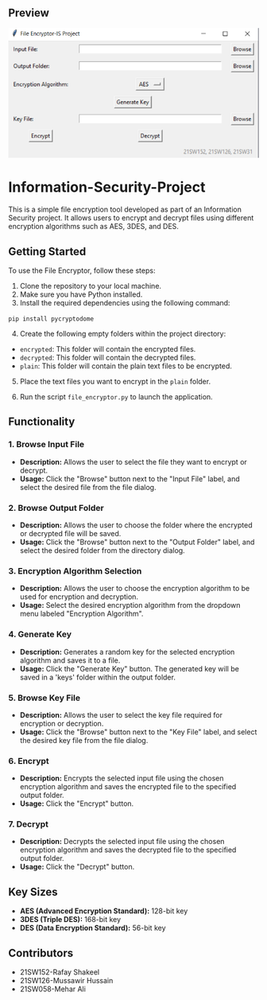## Preview

![Preview](https://raw.githubusercontent.com/thePunchBox/Information-Security-Project/main/preview.png)

# Information-Security-Project

This is a simple file encryption tool developed as part of an Information Security project. It allows users to encrypt and decrypt files using different encryption algorithms such as AES, 3DES, and DES.

## Getting Started

To use the File Encryptor, follow these steps:

1. Clone the repository to your local machine.
2. Make sure you have Python installed.
3. Install the required dependencies using the following command:

```pip install pycryptodome```


4. Create the following empty folders within the project directory:
- `encrypted`: This folder will contain the encrypted files.
- `decrypted`: This folder will contain the decrypted files.
- `plain`: This folder will contain the plain text files to be encrypted.

5. Place the text files you want to encrypt in the `plain` folder.

6. Run the script `file_encryptor.py` to launch the application.

## Functionality

### 1. Browse Input File

- **Description:** Allows the user to select the file they want to encrypt or decrypt.
- **Usage:** Click the "Browse" button next to the "Input File" label, and select the desired file from the file dialog.

### 2. Browse Output Folder

- **Description:** Allows the user to choose the folder where the encrypted or decrypted file will be saved.
- **Usage:** Click the "Browse" button next to the "Output Folder" label, and select the desired folder from the directory dialog.

### 3. Encryption Algorithm Selection

- **Description:** Allows the user to choose the encryption algorithm to be used for encryption and decryption.
- **Usage:** Select the desired encryption algorithm from the dropdown menu labeled "Encryption Algorithm".

### 4. Generate Key

- **Description:** Generates a random key for the selected encryption algorithm and saves it to a file.
- **Usage:** Click the "Generate Key" button. The generated key will be saved in a 'keys' folder within the output folder.

### 5. Browse Key File

- **Description:** Allows the user to select the key file required for encryption or decryption.
- **Usage:** Click the "Browse" button next to the "Key File" label, and select the desired key file from the file dialog.

### 6. Encrypt

- **Description:** Encrypts the selected input file using the chosen encryption algorithm and saves the encrypted file to the specified output folder.
- **Usage:** Click the "Encrypt" button.

### 7. Decrypt

- **Description:** Decrypts the selected input file using the chosen encryption algorithm and saves the decrypted file to the specified output folder.
- **Usage:** Click the "Decrypt" button.

## Key Sizes

- **AES (Advanced Encryption Standard):** 128-bit key
- **3DES (Triple DES):** 168-bit key
- **DES (Data Encryption Standard):** 56-bit key

## Contributors

- 21SW152-Rafay Shakeel
- 21SW126-Mussawir Hussain
- 21SW058-Mehar Ali
